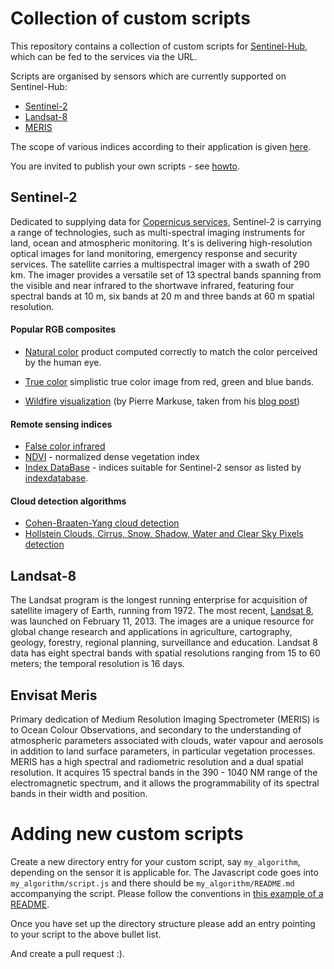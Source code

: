# Collection of custom scripts
This repository contains a collection of custom scripts for [Sentinel-Hub](https://www.sentinel-hub.com/), which can be fed to the services via the URL.

Scripts are organised by sensors which are currently supported on Sentinel-Hub:
  - [Sentinel-2](#sentinel-2)
  - [Landsat-8](#landsat-8)
  - [MERIS](#meris)

The scope of various indices according to their application is given [here](#applications).

You are invited to publish your own scripts - see [howto](#howto).

## <a name="sentinel-2"></a>Sentinel-2
Dedicated to supplying data for [Copernicus services](http://www.esa.int/Our_Activities/Observing_the_Earth/Copernicus/Sentinel-2), Sentinel-2 is carrying a range of technologies, such as multi-spectral imaging instruments for land, ocean and atmospheric monitoring. It's is delivering high-resolution optical images for land monitoring, emergency response and security services. The satellite carries a multispectral imager with a swath of 290 km. The imager provides a versatile set of 13 spectral bands spanning from the visible and near infrared to the shortwave infrared, featuring four spectral bands at 10 m, six bands at 20 m and three bands at 60 m spatial resolution.


#### Popular RGB composites
 - [Natural color](sentinel-2/natural_color) product computed correctly to match the color perceived by the human eye.
 - [True color](sentinel-2/true_color) simplistic true color image from red, green and blue bands.

 - [Wildfire visualization](sentinel-2/markuse_fire) (by Pierre Markuse, taken from his [blog post](https://pierre-markuse.net/2017/08/07/visualizing-wildfires-sentinel-2-imagery-eo-browser/))

#### Remote sensing indices
 - [False color infrared](sentinel-2/false_color_infrared)
 - [NDVI](sentinel-2/ndvi) - normalized dense vegetation index
 - [Index DataBase](sentineel-2/indexdb) - indices suitable for Sentinel-2 sensor as listed by [indexdatabase](http://www.indexdatabase.de/).

#### Cloud detection algorithms
 - [Cohen-Braaten-Yang cloud detection](sentinel-2/cby_cloud_detection)
 - [Hollstein Clouds, Cirrus, Snow, Shadow, Water and Clear Sky Pixels detection](sentinel-2/hollstein)

## <a name="landsat-8"></a>Landsat-8
The Landsat program is the longest running enterprise for acquisition of satellite imagery of Earth, running from 1972. The most recent, [Landsat 8](http://landsat.usgs.gov/landsat8.php), was launched on February 11, 2013. The images are a unique resource for global change research and applications in agriculture, cartography, geology, forestry, regional planning, surveillance and education. Landsat 8 data has eight spectral bands with spatial resolutions ranging from 15 to 60 meters; the temporal resolution is 16 days.


## <a name="meris"></a>Envisat Meris
Primary dedication of Medium Resolution Imaging Spectrometer (MERIS) is to Ocean Colour Observations, and secondary to the understanding of atmospheric parameters associated with clouds, water vapour and aerosols in addition to land surface parameters, in particular vegetation processes. MERIS has a high spectral and radiometric resolution and a dual spatial resolution. It acquires 15 spectral bands in the 390 - 1040 NM range of the electromagnetic spectrum, and it allows the programmability of its spectral bands in their width and position.


# <a name="howto"></a>Adding new custom scripts
 Create a new directory entry for your custom script, say `my_algorithm`, depending on the sensor it is applicable for. The Javascript code goes into `my_algorithm/script.js` and there should be `my_algorithm/README.md` accompanying the script. Please follow the conventions in [this example of a README](sentinel-2/cby_cloud_detection/README.md).

  Once you have set up the directory structure please add an entry pointing to your script to the above bullet list.

  And create a pull request :).
